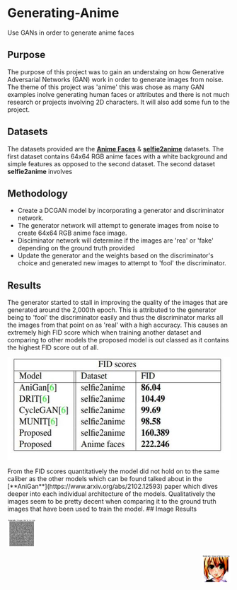 # Generating-Anime
Use GANs in order to generate anime faces
## Purpose
The purpose of this project was to gain an understaing on how Generative Adversarial Networks (GAN) work in order to generate images from noise.
The theme of this project was 'anime' this was chose as many GAN examples inolve generating human faces or attributes and there is not much research or
projects involving 2D characters. It will also add some fun to the project.
## Datasets
The datasets provided are the [**Anime Faces**](https://www.kaggle.com/soumikrakshit/anime-faces) & [**selfie2anime**](https://www.kaggle.com/arnaud58/selfie2anime) datasets. The first dataset contains 64x64 RGB anime faces with a white background and simple features as opposed to the second dataset. The second dataset **selfie2anime** involves 
## Methodology
* Create a DCGAN model by incorporating a generator and discriminator network.
* The generator network will attempt to generate images from noise to create 64x64 RGB anime face image.
* Disciminator network will determine if the images are 'rea' or 'fake' depending on the ground truth provided
* Update the generator and the weights based on the discriminator's choice and generated new images to attempt to 'fool' the discriminator.
## Results
The generator started to stall in improving the quality of the images that are generated around the 2,000th epoch. This is attributed to the generator being to 'fool' the discriminator easily and thus the discriminator marks all the images from that point on as 'real' with a high accuracy. This causes an extremely high FID score which when training another dataset and comparing to other models the proposed model is out classed as it contains the highest FID score out of all. <br />
<p align="center">
  <img width="543" height="232" src="https://github.com/tsusdere/Generating-Anime/blob/main/results/FID%20table.JPG">
</p>
From the FID scores quantitatively the  model did not hold on to the same caliber as the other models which can be found talked about in the 
[**AniGan**](https://www.arxiv.org/abs/2102.12593) paper which dives deeper into each individual architecture of the models. Qualitatively the images seem to be pretty decent when comparing it to the ground truth images that have been used to train the model.
## Image Results
<p align="left">
  <img width="64" height="64" src="https://github.com/tsusdere/Generating-Anime/blob/main/results/1st%20img.png">
</p>
<p align="right">
  <img width="64" height="64" src="https://github.com/tsusdere/Generating-Anime/blob/main/results/imgTrained.png">
</p>
